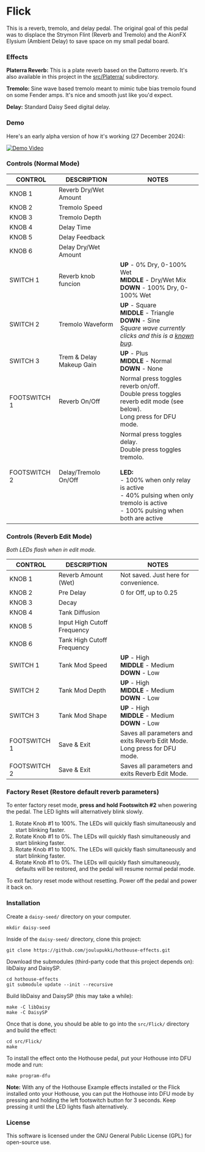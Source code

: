 # Flick

This is a reverb, tremolo, and delay pedal. The original goal of this pedal was to displace the Strymon Flint (Reverb and Tremolo) and the AionFX Elysium (Ambient Delay) to save space on my small pedal board.

### Effects

**Platerra Reverb:** This is a plate reverb based on the Dattorro reverb. It's also available in this project in the [src/Platerra/](src/Platerra/) subdirectory.

**Tremolo:** Sine wave based tremolo meant to mimic tube bias tremolo found
on some Fender amps. It's nice and smooth just like you'd expect.

**Delay:** Standard Daisy Seed digital delay.

### Demo

Here's an early alpha version of how it's working (27 December 2024):

[![Demo Video](https://img.youtube.com/vi/-sD-U93r3Rw/0.jpg)](https://youtu.be/-sD-U93r3Rw)

### Controls (Normal Mode)

| CONTROL | DESCRIPTION | NOTES |
|-|-|-|
| KNOB 1 | Reverb Dry/Wet Amount |  |
| KNOB 2 | Tremolo Speed |  |
| KNOB 3 | Tremolo Depth |  |
| KNOB 4 | Delay Time |  |
| KNOB 5 | Delay Feedback |  |
| KNOB 6 | Delay Dry/Wet Amount |  |
| SWITCH 1 | Reverb knob funcion | **UP** - 0% Dry, 0-100% Wet<br/>**MIDDLE** - Dry/Wet Mix<br/>**DOWN** - 100% Dry, 0-100% Wet |
| SWITCH 2 | Tremolo Waveform | **UP** - Square<br/>**MIDDLE** - Triangle<br/>**DOWN** - Sine<br/>*Square wave currently clicks and this is a [known bug](https://github.com/joulupukki/hothouse-effects/issues/9).* |
| SWITCH 3 | Trem & Delay Makeup Gain | **UP** - Plus<br/>**MIDDLE** - Normal<br/>**DOWN** - None |
| FOOTSWITCH 1 | Reverb On/Off | Normal press toggles reverb on/off.<br/>Double press toggles reverb edit mode (see below).<br/>Long press for DFU mode. |
| FOOTSWITCH 2 | Delay/Tremolo On/Off | Normal press toggles delay.<br/>Double press toggles tremolo.<br/><br/>**LED:**<br/>- 100% when only relay is active<br/>- 40% pulsing when only tremolo is active<br/>- 100% pulsing when both are active |

### Controls (Reverb Edit Mode)
*Both LEDs flash when in edit mode.*

| CONTROL | DESCRIPTION | NOTES |
|-|-|-|
| KNOB 1 | Reverb Amount (Wet) | Not saved. Just here for convenience. |
| KNOB 2 | Pre Delay | 0 for Off, up to 0.25 |
| KNOB 3 | Decay |  |
| KNOB 4 | Tank Diffusion |  |
| KNOB 5 | Input High Cutoff Frequency |  |
| KNOB 6 | Tank High Cutoff Frequency |  |
| SWITCH 1 | Tank Mod Speed | **UP** - High<br/>**MIDDLE** - Medium<br/>**DOWN** - Low |
| SWITCH 2 | Tank Mod Depth | **UP** - High<br/>**MIDDLE** - Medium<br/>**DOWN** - Low |
| SWITCH 3 | Tank Mod Shape | **UP** - High<br/>**MIDDLE** - Medium<br/>**DOWN** - Low |
| FOOTSWITCH 1 | Save & Exit | Saves all parameters and exits Reverb Edit Mode.<br/>Long press for DFU mode. |
| FOOTSWITCH 2 | Save & Exit | Saves all parameters and exits Reverb Edit Mode. |

### Factory Reset (Restore default reverb parameters)

To enter factory reset mode, **press and hold** **Footswitch #2** when powering the pedal. The LED lights will alternatively blink slowly.

1. Rotate Knob #1 to 100%. The LEDs will quickly flash simultaneously and start blinking faster.
2. Rotate Knob #1 to 0%. The LEDs will quickly flash simultaneously and start blinking faster.
3. Rotate Knob #1 to 100%. The LEDs will quickly flash simultaneously and start blinking faster.
4. Rotate Knob #1 to 0%. The LEDs will quickly flash simultaneously, defaults will be restored, and the pedal will resume normal pedal mode.

To exit factory reset mode without resetting. Power off the pedal and power it back on.

### Installation

Create a `daisy-seed/` directory on your computer.
```
mkdir daisy-seed
```

Inside of the `daisy-seed/` directory, clone this project:
```
git clone https://github.com/joulupukki/hothouse-effects.git
```

Download the submodules (third-party code that this project depends on): libDaisy and DaisySP.
```
cd hothouse-effects
git submodule update --init --recursive
```

Build libDaisy and DaisySP (this may take a while):
```
make -C libDaisy
make -C DaisySP
```

Once that is done, you should be able to go into the `src/Flick/` directory and build the effect:
```
cd src/Flick/
make
```

To install the effect onto the Hothouse pedal, put your Hothouse into DFU mode and run:
```
make program-dfu
```

**Note:** With any of the Hothouse Example effects installed or the Flick installed onto your Hothouse, you can put the Hothouse into DFU mode by pressing and holding the left footswitch button for 3 seconds. Keep pressing it until the LED lights flash alternatively.

### License

This software is licensed under the GNU General Public License (GPL) for open-source use.
